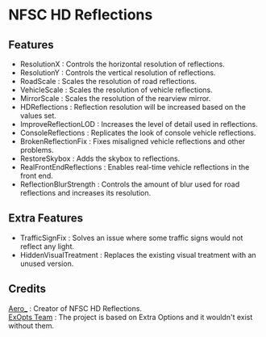 # NFSC HD Reflections

## Features
- ResolutionX : Controls the horizontal resolution of reflections.  
- ResolutionY : Controls the vertical resolution of reflections.  
- RoadScale : Scales the resolution of road reflections.  
- VehicleScale : Scales the resolution of vehicle reflections.  
- MirrorScale : Scales the resolution of the rearview mirror. 
- HDReflections : Reflection resolution will be increased based on the values set.  
- ImproveReflectionLOD : Increases the level of detail used in reflections.  
- ConsoleReflections : Replicates the look of console vehicle reflections.  
- BrokenReflectionFix : Fixes misaligned vehicle reflections and other problems.  
- RestoreSkybox : Adds the skybox to reflections.  
- RealFrontEndReflections : Enables real-time vehicle reflections in the front end.  
- ReflectionBlurStrength : Controls the amount of blur used for road reflections and increases its resolution.  

## Extra Features
- TrafficSignFix : Solves an issue where some traffic signs would not reflect any light.  
- HiddenVisualTreatment : Replaces the existing visual treatment with an unused version.  

## Credits
[Aero_](https://github.com/AeroWidescreen) : Creator of NFSC HD Reflections.  
[ExOpts Team](https://github.com/ExOptsTeam/) : The project is based on Extra Options and it wouldn't exist without them.